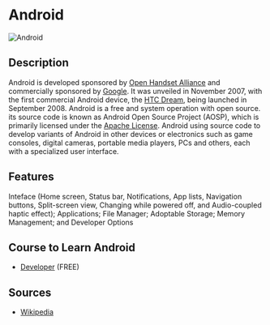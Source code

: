 # Android

![Android](https://upload.wikimedia.org/wikipedia/commons/3/31/Android_robot_head.svg)

## Description
Android is developed sponsored by [Open Handset Alliance](https://en.wikipedia.org/wiki/Open_Handset_Alliance) and commercially sponsored by [Google](https://en.wikipedia.org/wiki/Google). It was unveiled in November 2007, with the first commercial Android device, the [HTC Dream](https://en.wikipedia.org/wiki/HTC_Dream), being launched in September 2008. Android is a free and system operation with open source. its source code is known as Android Open Source Project (AOSP), which is primarily licensed under the [Apache License](https://en.wikipedia.org/wiki/Apache_License). Android using source code to develop variants of Android in other devices or electronics such as game consoles, digital cameras, portable media players, PCs and others, each with a specialized user interface.

## Features
Inteface (Home screen, Status bar, Notifications, App lists, Navigation buttons, Split-screen view, Changing while powered off, and Audio-coupled haptic effect); Applications; File Manager; Adoptable Storage; Memory Management; and Developer Options

## Course to Learn Android
- [Developer](https://developer.android.com/courses?gclid=Cj0KCQjwt-6LBhDlARIsAIPRQcKpqkeOb_YRLyXbFmsb5epM73Sxl8et92RmqqH51G1iou5t1t3HRm8aAv8vEALw_wcB&gclsrc=aw.ds) (FREE)

## Sources
- [Wikipedia](https://en.wikipedia.org/wiki/Android_(operating_system))
